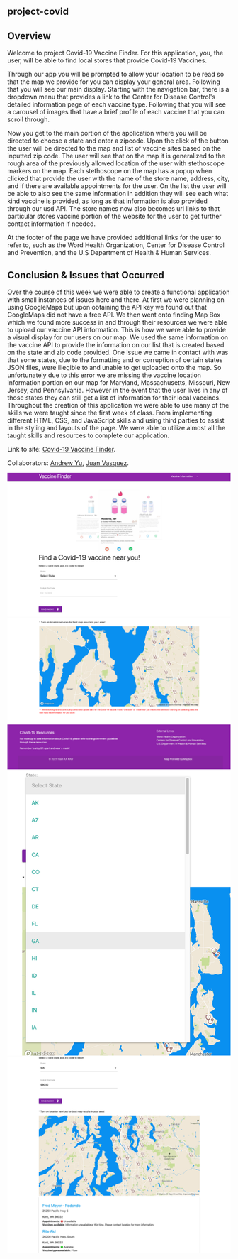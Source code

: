 ## project-covid

## Overview

Welcome to project Covid-19 Vaccine Finder. For this application, you, the user, will be able to find local stores that provide Covid-19 Vaccines.

Through our app you will be prompted to allow your location to be read so that the map we provide for you can display your general area. Following that you will see our main display. Starting with the navigation bar, there is a dropdown menu that provides a link to the Center for Disease Control's detailed information page of each vaccine type. Following that you will see a carousel of images that have a brief profile of each vaccine that you can scroll through. 

Now you get to the main portion of the application where you will be directed to choose a state and enter a zipcode. Upon the click of the button the user will be directed to the map and list of vaccine sites based on the inputted zip code. The user will see that on the map it is generalized to the rough area of the previously allowed location of the user with stethoscope markers on the map. Each stethoscope on the map has a popup when clicked that provide the user with the name of the store name, address, city, and if there are available appointments for the user. On the list the user will be able to also see the same information in addition they will see each what kind vaccine is provided, as long as that information is also provided through our usd API. The store names now also becomes url links to that particular stores vaccine portion of the website for the user to get further contact information if needed. 

At the footer of the page we have provided additional links for the user to refer to, such as the Word Health Organization, Center for Disease Control and Prevention, and the U.S Department of Health & Human Services. 

## Conclusion & Issues that Occurred  

Over the course of this week we were able to create a functional application with small instances of issues here and there. At first we were planning on using GoogleMaps but upon obtaining the API key we found out that GoogleMaps did not have a free API. We then went onto finding Map Box which we found more success in and through their resources we were able to upload our vaccine API information. This is how we were able to provide a visual display for our users on our map. We used the same information on the vaccine API to provide the information on our list that is created based on the state and zip code provided. One issue we came in contact with was that some states, due to the formatting and or corruption of certain states JSON files, were illegible to and unable to get uploaded onto the map. So unfortunately due to this error we are missing the vaccine location information portion on our map for Maryland, Massachusetts, Missouri, New Jersey, and Pennsylvania. However in the event that the user lives in any of those states they can still get a list of information for their local vaccines. Throughout the creation of this application we were able to use many of the skills we were taught since the first week of class. From implementing different HTML, CSS, and JavaScript skills and using third parties to assist in the styling and layouts of the page. We were able to utilize almost all the taught skills and resources to complete our application.

Link to site: [Covid-19 Vaccine Finder](https://igotyu.github.io/project-covid/).

Collaborators: [Andrew Yu](https://github.com/iGotYu), [Juan Vasquez](https://github.com/jvprofits28).

![landing-screen](https://raw.githubusercontent.com/iGotYu/project-covid/develop/images/landing-screen.png)
![map-footer](https://raw.githubusercontent.com/iGotYu/project-covid/develop/images/map-footer.png)
![state-slector](https://raw.githubusercontent.com/iGotYu/project-covid/develop/images/state-selector.png)
![results](https://raw.githubusercontent.com/iGotYu/project-covid/develop/images/results.png)
